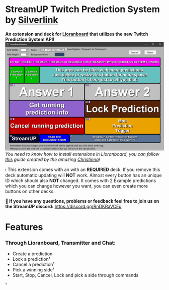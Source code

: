 # StreamUP Twitch Prediction System by [Silverlink](https://twitch.tv/silverlink)
**An extension and deck for [Lioranboard](https://obsproject.com/forum/resources/lioranboard-stream-deck-animator.862/) that utilizes the new Twitch Prediction System API!**
![](https://raw.githubusercontent.com/XSilverlink/LB-ReadMe-Files/main/StreamUP%20Twitch%20Prediction%20System/images/LioranBoard_Receiver_GUmc3k2112.png)
*You need to know how to install extensions in Lioranboard, you can follow [this](https://christinna9031.github.io/LBDocumentation/setup.html#extensions) guide created by the amazing [Christinna](https://github.com/christinna9031)!*

ℹ This extension comes with an with an **REQUIRED** deck. If you remove this deck automatic updating will **NOT** work.  Almost every button has an unique ID which should also **NOT** changed. It comes with 2 Example predictions which you can change however you want, you can even create more buttons on other decks.

**💭 If you have any questions, problems or feedback feel free to join us on the StreamUP discord:**
https://discord.gg/RnDKRaVCEu

# Features  

### Through Lioranboard, Transmitter and Chat:
- Create a prediction 
- Lock a prediction¹
- Cancel a prediction¹
- Pick a winning side¹
- Start, Stop, Cancel, Lock and pick a side through commands

¹ 

<!--stackedit_data:
eyJoaXN0b3J5IjpbLTE1NTY5NjY1NTYsMTA2NDE1ODcxMCwtOT
kyODc0MzczLDQ0NDg2NzQwNywtMTE1NTk0ODcyNywtMTA2Mzc2
NzUwNiwtOTQ1MDAwOTQ0XX0=
-->